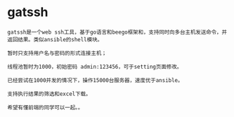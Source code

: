 # gatssh

    gatssh是一个web ssh工具，基于go语言和beego框架和，支持同时向多台主机发送命令，并返回结果。类似ansible的shell模块。
    
    暂时只支持用户名与密码的形式连接主机；
    
    线程池暂时为1000，初始密码 admin:123456，可于setting页面修改。
    
    已经尝试在1000并发的情况下，操作15000台服务器，速度优于ansible。
    
    支持执行结果的筛选和excel下载。
    
    希望有懂前端的同学可以一起。。

    
